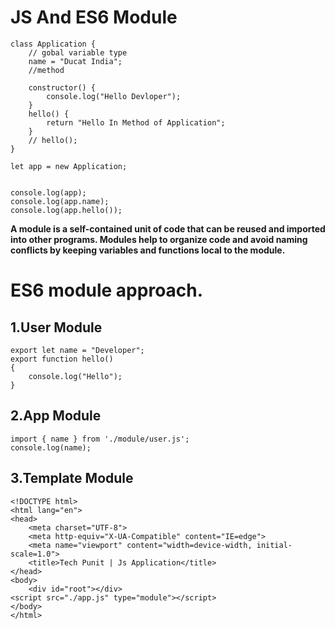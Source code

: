 # JS And ES6 Module

```
class Application {
    // gobal variable type
    name = "Ducat India";
    //method

    constructor() {
        console.log("Hello Devloper");
    }
    hello() {
        return "Hello In Method of Application";
    }
    // hello();
}

let app = new Application;


console.log(app);
console.log(app.name);
console.log(app.hello());

```

**A module is a self-contained unit of code that can be reused and imported into other programs. Modules help to organize code and avoid naming conflicts by keeping variables and functions local to the module.**

# ES6 module approach.

## 1.User Module

```
export let name = "Developer";
export function hello()
{
    console.log("Hello");
}
```

## 2.App Module

```
import { name } from './module/user.js';
console.log(name);
```

## 3.Template Module

```
<!DOCTYPE html>
<html lang="en">
<head>
    <meta charset="UTF-8">
    <meta http-equiv="X-UA-Compatible" content="IE=edge">
    <meta name="viewport" content="width=device-width, initial-scale=1.0">
    <title>Tech Punit | Js Application</title>
</head>
<body>
    <div id="root"></div>
<script src="./app.js" type="module"></script>
</body>
</html>
```



